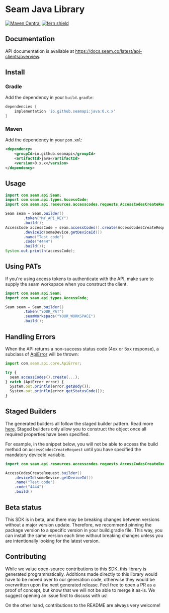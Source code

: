 # Seam Java Library

[![Maven Central](https://img.shields.io/maven-central/v/io.github.seamapi/java)](https://central.sonatype.com/artifact/io.github.seamapi/java) 
[![fern shield](https://img.shields.io/badge/%F0%9F%8C%BF-SDK%20generated%20by%20Fern-brightgreen)](https://github.com/fern-api/fern)

## Documentation

API documentation is available at https://docs.seam.co/latest/api-clients/overview.

## Install

### Gradle

Add the dependency in your `build.gradle`:

```groovy
dependencies {
    implementation 'io.github.seamapi:java:0.x.x'
}
```

### Maven

Add the dependency in your `pom.xml`:

```xml
<dependency>
    <groupId>io.github.seamapi</groupId>
    <artifactId>java</artifactId>
    <version>0.x.x</version>
</dependency>
```

## Usage
```java
import com.seam.api.Seam;
import com.seam.api.types.AccessCode;
import com.seam.api.resources.accesscodes.requests.AccessCodesCreateRequest;

Seam seam = Seam.builder()
        .token("MY_API_KEY")
        .build();
AccessCode accessCode = seam.accessCodes().create(AccessCodesCreateRequest.builder()
        .deviceId(someDevice.getDeviceId())
        .name("Test code")
        .code("4444")
        .build());
System.out.println(accessCode);
```

## Using PATs
If you're using access tokens to authenticate with the API, make sure 
to supply the seam workspace when you construct the client. 

```java
import com.seam.api.Seam;
import com.seam.api.types.AccessCode;

Seam seam = Seam.builder()
        .token("YOUR_PAT")
        .seamWorkspace("YOUR_WORKSPACE")
        .build();
```

## Handling Errors
When the API returns a non-success status code (4xx or 5xx response),
a subclass of [ApiError](src/main/java/com/seam/api/core/ApiError.java)
will be thrown:

```ts
import com.seam.api.core.ApiError;

try {
  seam.accessCodes().create(...);
} catch (ApiError error) {
  System.out.println(error.getBody());
  System.out.println(error.getStatusCode());
}
```

## Staged Builders
The generated builders all follow the staged builder pattern. 
Read more [here](https://immutables.github.io/immutable.html#staged-builder).
Staged builders only allow you to construct the object once all required 
properties have been specified. 

For example, in the snippet below, you will not be able to access the build
method on `AccessCodesCreateRequest` until you have specified the mandatory 
deviceId variable.

```java
import com.seam.api.resources.accesscodes.requests.AccessCodesCreateRequest;

AccessCodesCreateRequest.builder()
    .deviceId(someDevice.getDeviceId())
    .name("Test code")
    .code("4444")
    .build()
```

## Beta status

This SDK is in beta, and there may be breaking changes between versions without a major version update. 
Therefore, we recommend pinning the package version to a specific version in your build.gradle file. 
This way, you can install the same version each time without breaking changes unless you are 
intentionally looking for the latest version.

## Contributing

While we value open-source contributions to this SDK, this library is generated programmatically. 
Additions made directly to this library would have to be moved over to our generation code, 
otherwise they would be overwritten upon the next generated release. Feel free to open a PR 
as a proof of concept, but know that we will not be able to merge it as-is. We suggest opening an issue first to discuss with us!

On the other hand, contributions to the README are always very welcome!
